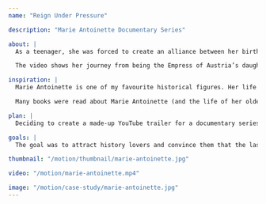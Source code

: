 ```yaml
---
name: "Reign Under Pressure"

description: "Marie Antoinette Documentary Series"

about: |
  As a teenager, she was forced to create an alliance between her birthplace to her new country, France, by marrying their heir to the throne. The Austrian-born Queen of France was known as many things to the public; one being “Madame Deficit” due to her endless gambling and spending large sums of money on fine dresses while there is an economic crisis. Due to the public’s hatred towards the Queen, she was falsely accused for saying the infamous phrase “Let them eat cake” in a mocking way upon hearing that people in France were starving due to bread shortages.

  The video shows her journey from being the Empress of Austria’s daughter, to becoming a target of loathing as she becomes a new royal in her husband’s country.

inspiration: |
  Marie Antoinette is one of my favourite historical figures. Her life story from her beginnings in Habsbourg to her public execution intrigued me ever since high school. She was greatly misunderstood simply because she was a foreigner in her husband’s country.

  Many books were read about Marie Antoinette (and the life of her oldest surviving daughter, Marie Therese Charlotte de France), movies about her were viewed, as well as documentaries were watched. One of the best documentaries I discovered was found on Youtube: [Marie Antoinette Documentary](https://www.youtube.com/watch?v=zSpHcpskrfY&t=4052s)

plan: |
  Deciding to create a made-up YouTube trailer for a documentary series seemed exciting as I knew her life story very well. Not many sketches of the plan was created; it was more a trial and error process, as I tested different elegant transitions. I thought the lyrics to "Viva la Vida" by Coldplay was very fitting with Marie Antoinette's life. However, I thought the instrumental to the song was better for the video so that they viewers would focus on the video more than the well-known song itself.

goals: |
  The goal was to attract history lovers and convince them that the last Queen of France was falsely accused for things she never said, and for actions she never did. Since Marie lived a lavish lifestyle, the transitions had to be elegant to fit her lavish lifestyle.

thumbnail: "/motion/thumbnail/marie-antoinette.jpg"

video: "/motion/marie-antoinette.mp4"

image: "/motion/case-study/marie-antoinette.jpg"
---
```

